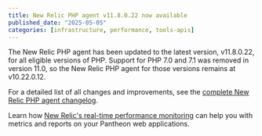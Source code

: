 ```yaml
---
title: New Relic PHP agent v11.8.0.22 now available
published_date: "2025-05-05"
categories: [infrastructure, performance, tools-apis]
---
```


The New Relic PHP agent has been updated to the latest version, v11.8.0.22, for all eligible versions of PHP. Support for PHP 7.0 and 7.1 was removed in version 11.0, so the New Relic PHP agent for those versions remains at v10.22.0.12.

For a detailed list of all changes and improvements, see the [complete New Relic PHP agent changelog](https://docs.newrelic.com/docs/release-notes/agent-release-notes/php-release-notes/).

Learn how [New Relic's real-time performance monitoring](/guides/new-relic) can help you with metrics and reports on your Pantheon web applications.
